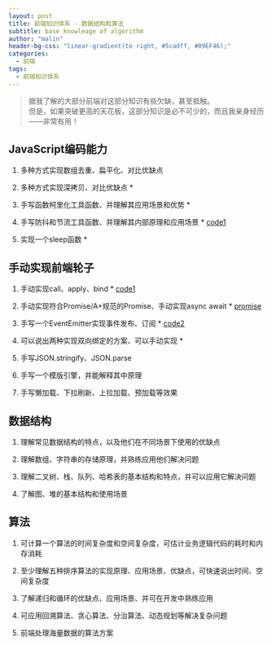 ```yaml
---
layout: post
title: 前端知识体系 - 数据结构和算法
subtitle: base knowleage of algorithm
author: "malin"
header-bg-css: "linear-gradient(to right, #5cadff, #09EF46);"
categories:
  - 前端
tags:
  - 前端知识体系
---
```


> 据我了解的大部分前端对这部分知识有些欠缺，甚至抵触。  
> 但是，如果突破更高的天花板，这部分知识是必不可少的，而且我亲身经历——非常有用！

## JavaScript编码能力

1. 多种方式实现数组去重、扁平化、对比优缺点 

2. 多种方式实现深拷贝、对比优缺点 *

3. 手写函数柯里化工具函数、并理解其应用场景和优势 *

4. 手写防抖和节流工具函数、并理解其内部原理和应用场景 * [code1](/2019/09/07/mycode)

5. 实现一个sleep函数 *

## 手动实现前端轮子

1. 手动实现call、apply、bind * [code1](/2019/09/07/mycode)

2. 手动实现符合Promise/A+规范的Promise、手动实现async await * [promise](/2019/08/31/es-promise)

3. 手写一个EventEmitter实现事件发布、订阅 * [code2](/2019/09/07/mycode2)

4. 可以说出两种实现双向绑定的方案、可以手动实现 *

5. 手写JSON.stringify、JSON.parse

6. 手写一个模版引擎，并能解释其中原理

7. 手写懒加载、下拉刷新、上拉加载、预加载等效果

## 数据结构

1. 理解常见数据结构的特点，以及他们在不同场景下使用的优缺点

2. 理解数组、字符串的存储原理，并熟练应用他们解决问题

3. 理解二叉树、栈、队列、哈希表的基本结构和特点，并可以应用它解决问题

4. 了解图、堆的基本结构和使用场景

## 算法

1. 可计算一个算法的时间复杂度和空间复杂度，可估计业务逻辑代码的耗时和内存消耗

2. 至少理解五种排序算法的实现原理、应用场景、优缺点，可快速说出时间、空间复杂度

3. 了解递归和循环的优缺点、应用场景、并可在开发中熟练应用

4. 可应用回溯算法、贪心算法、分治算法、动态规划等解决复杂问题

5. 前端处理海量数据的算法方案

